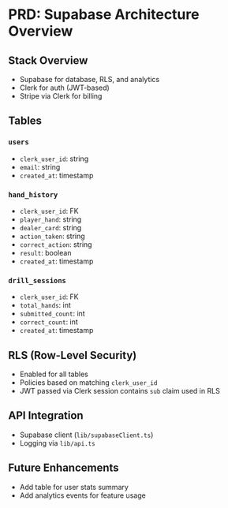 # PRD: Supabase Architecture Overview

## Stack Overview
- Supabase for database, RLS, and analytics
- Clerk for auth (JWT-based)
- Stripe via Clerk for billing

## Tables
### `users`
- `clerk_user_id`: string
- `email`: string
- `created_at`: timestamp

### `hand_history`
- `clerk_user_id`: FK
- `player_hand`: string
- `dealer_card`: string
- `action_taken`: string
- `correct_action`: string
- `result`: boolean
- `created_at`: timestamp

### `drill_sessions`
- `clerk_user_id`: FK
- `total_hands`: int
- `submitted_count`: int
- `correct_count`: int
- `created_at`: timestamp

## RLS (Row-Level Security)
- Enabled for all tables
- Policies based on matching `clerk_user_id`
- JWT passed via Clerk session contains `sub` claim used in RLS

## API Integration
- Supabase client (`lib/supabaseClient.ts`)
- Logging via `lib/api.ts`

## Future Enhancements
- Add table for user stats summary
- Add analytics events for feature usage

